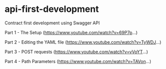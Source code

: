 # api-first-development
Contract first development using Swagger API

Part 1 - The Setup  (https://www.youtube.com/watch?v=69P7p...)

Part 2 - Editing the YAML file (https://www.youtube.com/watch?v=TyWDJ...)

Part 3 - POST requests (https://www.youtube.com/watch?v=vVoYT...)

Part 4 - Path Parameters (https://www.youtube.com/watch?v=TAVon...)
